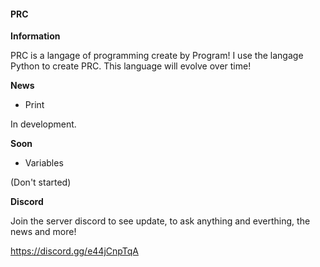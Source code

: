 #### PRC

__Information__

PRC is a langage of programming create by Program!
I use the langage Python to create PRC.
This language will evolve over time!



__News__

* Print

In development.



__Soon__
* Variables


(Don't started)




__Discord__

Join the server discord to see update, to ask anything and everthing, the news and more!

https://discord.gg/e44jCnpTqA